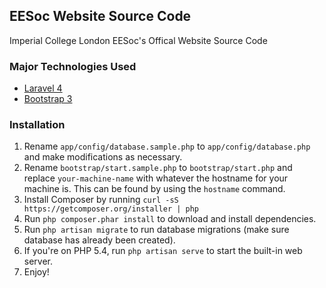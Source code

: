 ## EESoc Website Source Code

Imperial College London EESoc's Offical Website Source Code

### Major Technologies Used
* [Laravel 4](http://laravel.com/)
* [Bootstrap 3](http://getbootstrap.com/)

### Installation
1. Rename `app/config/database.sample.php` to `app/config/database.php` and make modifications as necessary.
2. Rename `bootstrap/start.sample.php` to `bootstrap/start.php` and replace `your-machine-name` with whatever the hostname for your machine is. This can be found by using the `hostname` command.
3. Install Composer by running `curl -sS https://getcomposer.org/installer | php`
4. Run `php composer.phar install` to download and install dependencies.
5. Run `php artisan migrate` to run database migrations (make sure database has already been created).
6. If you're on PHP 5.4, run `php artisan serve` to start the built-in web server.
7. Enjoy!
